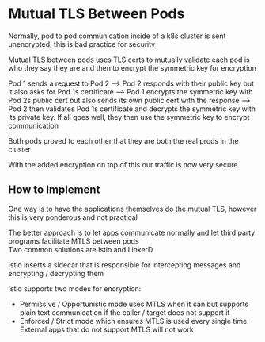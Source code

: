 # Mutual TLS Between Pods

Normally, pod to pod communication inside of a k8s cluster is sent unencrypted, this is bad practice for security

Mutual TLS between pods uses TLS certs to mutually validate each pod is who they say they are and then to encrypt the symmetric key for encryption

Pod 1 sends a request to Pod 2 --> Pod 2 responds with their public key but it also asks for Pod 1s certificate --> Pod 1 encrypts the symmetric key with Pod 2s public cert but also sends its own public cert with the response --> Pod 2 then validates Pod 1s certificate and decrypts the symmetric key with its private key.  If all goes well, they then use the symmetric key to encrypt communication

Both pods proved to each other that they are both the real prods in the cluster

With the added encryption on top of this our traffic is now very secure  

## How to Implement

One way is to have the applications themselves do the mutual TLS, however this is very ponderous and not practical

The better approach is to let apps communicate normally and let third party programs facilitate MTLS between pods  
Two common solutions are Istio and LinkerD

Istio inserts a sidecar that is responsible for intercepting messages and encrypting / decrypting them  

Istio supports two modes for encryption:  
- Permissive / Opportunistic mode uses MTLS when it can but supports plain text communication if the caller / target does not support it
- Enforced / Strict mode which ensures MTLS is used every single time.  External apps that do not support MTLS will not work
